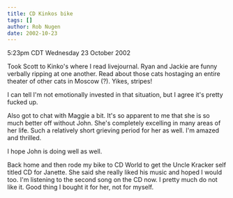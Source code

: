 ```yaml
---
title: CD Kinkos bike
tags: []
author: Rob Nugen
date: 2002-10-23
---
```


<p class=date>5:23pm CDT Wednesday 23 October 2002</p>

<p>Took Scott to Kinko's where I read livejournal.  Ryan and Jackie
are funny verbally ripping at one another.  Read about those cats
hostaging an entire theater of other cats in Moscow (?).  Yikes,
stripes!</p>

<p>I can tell I'm not emotionally invested in that situation, but I
agree it's pretty fucked up.</p>

<p>Also got to chat with Maggie a bit.  It's so apparent to me that
she is so much better off without John.  She's completely excelling in
many areas of her life.  Such a relatively short grieving period for
her as well.  I'm amazed and thrilled.</p>

<p>I hope John is doing well as well.</p>

<p>Back home and then rode my bike to CD World to get the Uncle
Kracker self titled CD for Janette.  She said she really liked his
music and hoped I would too.  I'm listening to the second song on the
CD now.  I pretty much do not like it.  Good thing I bought it for
her, not for myself.</p>
